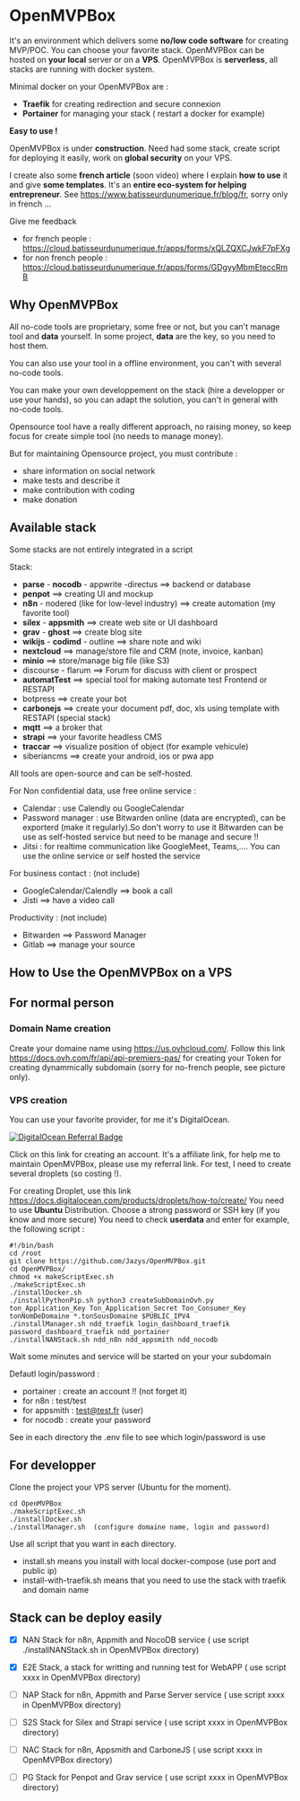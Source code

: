 # OpenMVPBox

It's an environment which delivers some **no/low code software** for creating MVP/POC. You can choose your favorite stack.
OpenMVPBox can be hosted on **your local** server or on a **VPS**.
OpenMVPBox is **serverless**, all stacks are running with docker system. 

Minimal docker on your OpenMVPBox are :
* **Traefik** for creating redirection and secure connexion
* **Portainer** for managing your stack ( restart a docker for example)

**Easy to use !** 

OpenMVPBox is under **construction**.
Need had some stack, create script for deploying it easily, work on **global security** on your VPS.

I create also some **french article** (soon video) where I explain **how to use** it and give **some templates**. It's an **entire eco-system for helping entrepreneur**.
See https://www.batisseurdunumerique.fr/blog/fr, sorry only in french ...

Give me feedback
* for french people : https://cloud.batisseurdunumerique.fr/apps/forms/xQLZQXCJwkF7pFXg
* for non french people : https://cloud.batisseurdunumerique.fr/apps/forms/GDgyyMbmEteccRmB

## Why OpenMVPBox

All no-code tools are proprietary, some free or not, but you can't manage tool and **data** yourself.
In some project, **data** are the key, so you need to host them. 

You can also use your tool in a offline environment, you can't with several no-code tools.

You can make your own developpement on the stack (hire a developper or use your hands), so you can adapt the solution, you can't in general with no-code tools.

Opensource tool have a really different approach, no raising money, so keep focus for create simple tool (no needs to manage money).

But for maintaining Opensource project, you must contribute :
* share information on social network
* make tests and describe it
* make contribution with coding
* make donation

## Available stack

Some stacks are not entirely integrated in a script

Stack:
- **parse** - **nocodb** - appwrite  -directus  ==> backend or database
- **penpot** ==> creating UI and mockup
- **n8n** - nodered (like for low-level industry) ==> create automation (my favorite tool)
- **silex** - **appsmith** ==> create web site or UI dashboard
- **grav** - **ghost** ==> create blog site
- **wikijs** - **codimd** - outline ==> share note and wiki
- **nextcloud** ==> manage/store file and CRM (note, invoice, kanban)
- **minio** ==> store/manage big file (like S3)
- discourse - flarum ==> Forum for discuss with client or prospect
- **automatTest** ==> special tool for making automate test Frontend or RESTAPI
- botpress ==> create your bot
- **carbonejs** ==> create your document pdf, doc, xls using template with RESTAPI (special stack)
- **mqtt** ==> a broker that
- **strapi** ==> your favorite headless CMS
- **traccar** ==> visualize position of object (for example vehicule)
- siberiancms ==> create your android, ios or pwa app

All tools are open-source and can be self-hosted.

For Non confidential data, use free online service :
- Calendar : use Calendly ou GoogleCalendar
- Password manager : use Bitwarden online (data are encrypted), can be exporterd (make it regularly).So don't worry to use it
Bitwarden can be use as self-hosted service but need to be manage and secure !!
- Jitsi : for realtime communication like GoogleMeet, Teams,.... You can use the online service or self hosted the service

For business contact : (not include)
- GoogleCalendar/Calendly ==> book a call
- Jisti ==> have a video call

Productivity : (not include)
- Bitwarden ==> Password Manager
- Gitlab ==> manage your source

## How to Use the OpenMVPBox on a VPS

## For normal person

### Domain Name creation
Create your domaine name using https://us.ovhcloud.com/.
Follow this link https://docs.ovh.com/fr/api/api-premiers-pas/ for creating your Token for creating dynammically subdomain (sorry for no-french people, see picture only).

### VPS creation
You can use your favorite provider, for me it's DigitalOcean.

[![DigitalOcean Referral Badge](https://web-platforms.sfo2.digitaloceanspaces.com/WWW/Badge%203.svg)](https://www.digitalocean.com/?refcode=aeea1af961a4&utm_campaign=Referral_Invite&utm_medium=Referral_Program&utm_source=badge)

Click on this link for creating an account. It's a affiliate link, for help me to maintain OpenMVPBox, please use my referral link. For test, I need to create several droplets (so costing !).

For creating Droplet, use this link https://docs.digitalocean.com/products/droplets/how-to/create/
You need to use **Ubuntu** Distribution.
Choose a strong password or SSH key (if you know and more secure)
You need to check **userdata** and enter for example, the following script :

    #!/bin/bash 
    cd /root 
    git clone https://github.com/Jazys/OpenMVPBox.git 
    cd OpenMVPBox/ 
    chmod +x makeScriptExec.sh 
    ./makeScriptExec.sh 
    ./installDocker.sh 
    ./installPythonPip.sh python3 createSubDomainOvh.py ton_Application_Key Ton_Application_Secret Ton_Consumer_Key tonNomDeDomaine *.tonSousDomaine $PUBLIC_IPV4 
    ./installManager.sh ndd_traefik login_dashboard_traefik password_dashboard_traefik ndd_portainer 
    ./installNANStack.sh ndd_n8n ndd_appsmith ndd_nocodb

Wait some minutes and service will be started on your your subdomain

Defautl login/password :
* portainer : create an account !! (not forget it)
* for n8n : test/test
* for appsmith : test@test.fr (user)
* for nocodb : create your password

See in each directory the .env file to see which login/password is use

## For developper

Clone the project your VPS server (Ubuntu for the moment).

    cd OpenMVPBox
    ./makeScriptExec.sh
    ./installDocker.sh
    ./installManager.sh  (configure domaine name, login and password)

Use all script that you want in each directory.
* install.sh means you install with local docker-compose (use port and public ip)
* install-with-traefik.sh means that you need to use the stack with traefik and domain name

## Stack can be deploy easily

- [x] NAN Stack for n8n, Appmith and NocoDB service ( use script ./installNANStack.sh in OpenMVPBox directory)
- [x] E2E Stack, a stack for writting and running test for WebAPP ( use script xxxx in OpenMVPBox directory)
- [ ] NAP Stack for n8n, Appmith and Parse Server service ( use script xxxx in OpenMVPBox directory)
- [ ] S2S Stack for Silex and Strapi service ( use script xxxx in OpenMVPBox directory)
- [ ] NAC Stack for n8n, Appsmith and CarboneJS ( use script xxxx in OpenMVPBox directory)
- [ ] PG Stack for Penpot and Grav service ( use script xxxx in OpenMVPBox directory)

